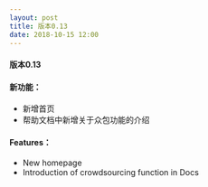 ```yaml
---
layout: post
title: 版本0.13
date: 2018-10-15 12:00
---
```


#### 版本0.13
#### 新功能：
- 新增首页
- 帮助文档中新增关于众包功能的介绍

#### Features：
- New homepage
- Introduction of crowdsourcing function in Docs
